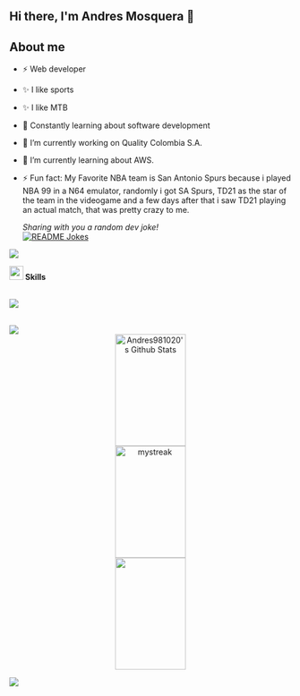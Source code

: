 ## Hi there, I'm Andres Mosquera 👋

## About me
- ⚡ Web developer
- ✨ I like sports
- ✨ I like MTB
- 🌱 Constantly learning about software development
- 🔭 I’m currently working on Quality Colombia S.A.
- 🌱 I’m currently learning about AWS.
- ⚡ Fun fact: My Favorite NBA team is San Antonio Spurs because i played NBA 99 in a N64 emulator, randomly i got SA Spurs, TD21 as the star of the team in the videogame and a few days after that i saw TD21 playing an actual match, that was pretty crazy to me.

  <i>Sharing with you a random dev joke!</i><br>
<a href="https://readme-jokes.vercel.app"><img align="center" src="https://readme-jokes.vercel.app/api" alt="README Jokes"></a>
  
<a href="https://www.youtube.com/watch?v=dQw4w9WgXcQ"><img src="https://user-images.githubusercontent.com/73097560/115834477-dbab4500-a447-11eb-908a-139a6edaec5c.gif"></a>

</div>

<div>
  <img src="https://media2.giphy.com/media/QssGEmpkyEOhBCb7e1/giphy.gif?cid=ecf05e47a0n3gi1bfqntqmob8g9aid1oyj2wr3ds3mg700bl&rid=giphy.gif" width ="25"><b> Skills</b>
  </br>
  </br>
  <p align="start">
  <a href="https://skillicons.dev">
    <img src="https://skillicons.dev/icons?i=git,css,azure,bitbucket,discord,docker,postgres,express,nestjs,github,html,java,spring,junit,js,mongodb,mysql,nodejs,postman,angular,ts,flutter,vscode,eclipse&perline=14" />
  </a>
</p>
</div>

</br>
<a href="https://www.youtube.com/watch?v=dQw4w9WgXcQ"><img src="https://user-images.githubusercontent.com/73097560/115834477-dbab4500-a447-11eb-908a-139a6edaec5c.gif"></a>
<div align="center">

<img style="height:200px ; width: 50%" align="center" src="https://github-readme-stats.vercel.app/api?username=Andres981020&include_all_commits=true&count_private=true&show_icons=true&theme=tokyonight" alt="Andres981020's Github Stats">
</br>
<img style="height:200px; width:50%" src="https://github-readme-streak-stats.herokuapp.com/?user=Andres981020&theme=tokyonight" alt="mystreak"/>
</br>
<img style="height:200px ; width: 50%" align="center" src="https://github-readme-stats.vercel.app/api/top-langs/?username=Andres981020&theme=tokyonight&layout=compact" alt="">
</div>

<a href="https://www.youtube.com/watch?v=dQw4w9WgXcQ"><img src="https://user-images.githubusercontent.com/73097560/115834477-dbab4500-a447-11eb-908a-139a6edaec5c.gif"></a>
<!--
**Andres981020/Andres981020** is a ✨ _special_ ✨ repository because its `README.md` (this file) appears on your GitHub profile.

Here are some ideas to get you started:

- 🔭 I’m currently working on ...
- 🌱 I’m currently learning ...
- 👯 I’m looking to collaborate on ...
- 🤔 I’m looking for help with ...
- 💬 Ask me about ...
- 📫 How to reach me: ...
- 😄 Pronouns: ...
- ⚡ Fun fact: ...
-->
